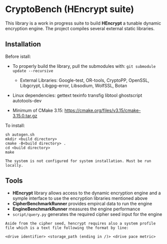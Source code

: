 # CryptoBench (HEncrypt suite)

This library is a work in progress suite to build **HEncrypt** a tunable dynamic encryption engine. The project compiles several external static
libraries.

## Installation

Before istall:

- To properly build the library, pull the submodules with:
`git submodule update --recursive`

    -  External Libraries: Google-test, OR-tools, CryptoPP, OpenSSL, Libgcrypt, Libgpg-error, Libsodium, WolfSSL, Botan

- Linux dependencies: gettext texinfo transfig libtool ghostscript autotools-dev

- Minimum of CMake 3.15: https://cmake.org/files/v3.15/cmake-3.15.0.tar.gz

To install:

    sh autogen.sh
    mkdir <build directory>
    cmake -B<build directory> .
    cd <build directory>
    make

`The system is not configured for system installation. Must be run locally.`

## Tools

- **HEncrypt** library allows access to the dynamic encryption engine and a symple interface to use the encryption libraries mentioned above
- **CipherBenchmarkRunner** provides empircal data to run the engine
- **EngineBenchmarkRunner** measures the engine performance
- `script/query.py` generates the required cipher seed input for the engine

`Aside from the cipher seed, hencrypt requires also a system profile file which is a text file following the format by line:`

    <drive identifier> <storage_path (ending in /)> <drive pace metric>